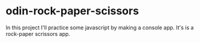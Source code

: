 # odin-rock-paper-scissors
In this project I'll practice some javascript by making a console app. It's is a rock-paper scrissors app.
